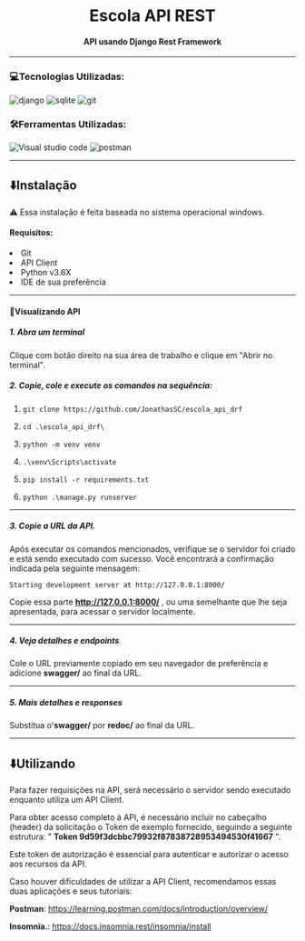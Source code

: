 <div align='center'>

# Escola API REST

#### API usando Django Rest Framework

</div>

<hr>

### :computer:Tecnologias Utilizadas:

![django](https://img.shields.io/badge/Django-092E20.svg?style=for-the-badge&logo=Django&logoColor=white) ![sqlite](https://img.shields.io/badge/SQLite-003B57.svg?style=for-the-badge&logo=SQLite&logoColor=white) ![git](https://img.shields.io/badge/Git-F05032.svg?style=for-the-badge&logo=Git&logoColor=white)

### :hammer_and_wrench:Ferramentas Utilizadas:

![Visual studio code](https://img.shields.io/badge/Visual%20Studio%20Code-007ACC.svg?style=for-the-badge&logo=Visual-Studio-Code&logoColor=white) ![postman](https://img.shields.io/badge/Postman-FF6C37.svg?style=for-the-badge&logo=Postman&logoColor=white)

<hr>

## :arrow_down:Instalação

:warning: Essa instalação é feita baseada no sistema operacional windows.

#### Requisitos:

<li>Git
<li>API Client
<li>Python v3.6X
<li>IDE de sua preferência

<hr>

#### :eyes:Visualizando API

##### 1. Abra um terminal

Clique com botão direito na sua área de trabalho e clique em "Abrir no terminal".

##### 2. Copie, cole e execute os comandos na sequência:

1. `git clone https://github.com/JonathasSC/escola_api_drf`

2. `cd .\escola_api_drf\`

3. `python -m venv venv`

4. `.\venv\Scripts\activate`

5. `pip install -r requirements.txt`

6. `python .\manage.py runserver`

<hr>

##### 3. Copie a URL da API.

Após executar os comandos mencionados, verifique se o servidor foi criado e está sendo executado com sucesso. Você encontrará a confirmação indicada pela seguinte mensagem:

`Starting development server at http://127.0.0.1:8000/`

Copie essa parte **http://127.0.0.1:8000/** , ou uma semelhante que lhe seja apresentada, para acessar o servidor localmente.

<hr>

##### 4. Veja detalhes e endpoints

Cole o URL previamente copiado em seu navegador de preferência e adicione **swagger/** ao final da URL.

<hr>

##### 5. Mais detalhes e responses

Substitua o'**swagger/** por **redoc/** ao final da URL.

<hr>

## :arrow_down:Utilizando

Para fazer requisições na API, será necessário o servidor sendo executado
enquanto utiliza um API Client.

Para obter acesso completo à API, é necessário incluir no cabeçalho (header) da
solicitação o Token de exemplo fornecido, seguindo a seguinte estrutura:
" **Token 9d59f3dcbbc79932f87838728953494530f41667** ".

Este token de autorização é essencial para autenticar e autorizar o acesso aos
recursos da API.

Caso houver dificuldades de utilizar a API Client, recomendamos essas duas
aplicações e seus tutoriais:

**Postman**:
https://learning.postman.com/docs/introduction/overview/

**Insomnia.**:
https://docs.insomnia.rest/insomnia/install
